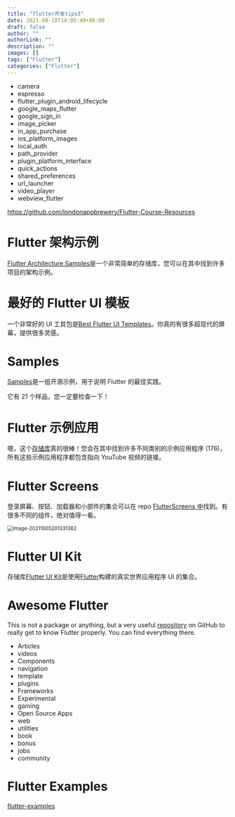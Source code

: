 ```yaml
---
title: "flutter开发tips3"
date: 2021-08-18T14:05:48+08:00
draft: false
author: ""
authorLink: ""
description: ""
images: []
tags: ["Flutter"]
categories: ["Flutter"]
---
```




- camera
- espresso
- flutter_plugin_android_lifecycle
- google_maps_flutter
- google_sign_in
- image_picker
- in_app_purchase
- ios_platform_images
- local_auth
- path_provider
- plugin_platform_interface
- quick_actions
- shared_preferences
- url_launcher
- video_player
- webview_flutter

https://github.com/londonappbrewery/Flutter-Course-Resources

# Flutter 架构示例

[Flutter Architecture Samples](https://github.com/brianegan/flutter_architecture_samples)是一个非常简单的存储库，您可以在其中找到许多项目的架构示例。

# 最好的 Flutter UI 模板

一个非常好的 UI 工具包是[Best Flutter UI Templates](https://github.com/mitesh77/Best-Flutter-UI-Templates)。你真的有很多超现代的屏幕，提供很多灵感。



# Samples

[Samples](https://github.com/flutter/samples)是一组开源示例，用于说明 Flutter 的最佳实践。

它有 21 个样品，您一定要检查一下！

# Flutter 示例应用

嗯，这个[存储库](https://github.com/iampawan/FlutterExampleApps)真的很棒！您会在其中找到许多不同类别的示例应用程序 (176)，所有这些示例应用程序都包含指向 YouTube 视频的链接。

# Flutter Screens

登录屏幕、按钮、加载器和小部件的集合可以在 repo [FlutterScreens 中](https://github.com/samarthagarwal/FlutterScreens)找到。有很多不同的组件，绝对值得一看。

<img src="https://luckly007.oss-cn-beijing.aliyuncs.com/img/image-20211005201331362.png" alt="image-20211005201331362" style="zoom:80%;" />

# Flutter UI Kit

存储库[Flutter UI Kit](https://github.com/iampawan/Flutter-UI-Kit)是使用[Flutter](https://github.com/iampawan/Flutter-UI-Kit)构建的真实世界应用程序 UI 的集合。

# Awesome Flutter

This is not a package or anything, but a very useful [repository](https://github.com/Solido/awesome-flutter#plugins) on GitHub to really get to know Flutter properly. You can find everything there.

- Articles
- videos
- Components
- navigation
- template
- plugins
- Frameworks
- Experimental
- gaming
- Open Source Apps
- web
- utilities
- book
- bonus
- jobs
- community

# Flutter Examples

[flutter-examples](https://github.com/TakeoffAndroid/flutter-examples?utm_source=android-arsenal.com&utm_medium=referral&utm_campaign=7486) 